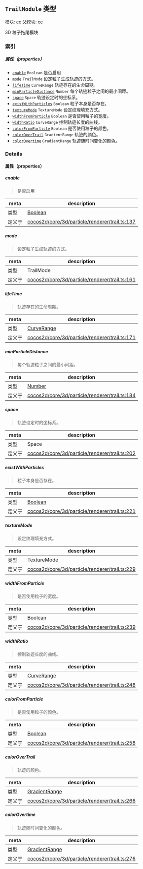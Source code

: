 ## `TrailModule` 类型



模块: [cc](../modules/cc.md)
父模块: [cc](../modules/cc.md)


3D 粒子拖尾模块



### 索引

##### 属性（properties）

  - [`enable`](#enable) `Boolean` 是否启用
  - [`mode`](#mode) `TrailMode` 设定粒子生成轨迹的方式。
  - [`lifeTime`](#lifetime) `CurveRange` 轨迹存在的生命周期。
  - [`minParticleDistance`](#minparticledistance) `Number` 每个轨迹粒子之间的最小间距。
  - [`space`](#space) `Space` 轨迹设定时的坐标系。
  - [`existWithParticles`](#existwithparticles) `Boolean` 粒子本身是否存在。
  - [`textureMode`](#texturemode) `TextureMode` 设定纹理填充方式。
  - [`widthFromParticle`](#widthfromparticle) `Boolean` 是否使用粒子的宽度。
  - [`widthRatio`](#widthratio) `CurveRange` 控制轨迹长度的曲线。
  - [`colorFromParticle`](#colorfromparticle) `Boolean` 是否使用粒子的颜色。
  - [`colorOverTrail`](#colorovertrail) `GradientRange` 轨迹的颜色。
  - [`colorOvertime`](#colorovertime) `GradientRange` 轨迹随时间变化的颜色。





### Details


#### 属性（properties）


##### enable

> 是否启用

| meta | description |
|------|-------------|
| 类型 | <a href="https://developer.mozilla.org/en/JavaScript/Reference/Global_Objects/Boolean" class="crosslink external" target="_blank">Boolean</a> |
| 定义于 | [cocos2d/core/3d/particle/renderer/trail.ts:137](https://github.com/cocos-creator/engine/blob/26031bddd1aecdbf9bbdebe19ecaa672b1c35061/cocos2d/core/3d/particle/renderer/trail.ts#L137) |



##### mode

> 设定粒子生成轨迹的方式。

| meta | description |
|------|-------------|
| 类型 | TrailMode |
| 定义于 | [cocos2d/core/3d/particle/renderer/trail.ts:161](https://github.com/cocos-creator/engine/blob/26031bddd1aecdbf9bbdebe19ecaa672b1c35061/cocos2d/core/3d/particle/renderer/trail.ts#L161) |



##### lifeTime

> 轨迹存在的生命周期。

| meta | description |
|------|-------------|
| 类型 | <a href="../classes/CurveRange.html" class="crosslink">CurveRange</a> |
| 定义于 | [cocos2d/core/3d/particle/renderer/trail.ts:171](https://github.com/cocos-creator/engine/blob/26031bddd1aecdbf9bbdebe19ecaa672b1c35061/cocos2d/core/3d/particle/renderer/trail.ts#L171) |



##### minParticleDistance

> 每个轨迹粒子之间的最小间距。

| meta | description |
|------|-------------|
| 类型 | <a href="https://developer.mozilla.org/en/JavaScript/Reference/Global_Objects/Number" class="crosslink external" target="_blank">Number</a> |
| 定义于 | [cocos2d/core/3d/particle/renderer/trail.ts:184](https://github.com/cocos-creator/engine/blob/26031bddd1aecdbf9bbdebe19ecaa672b1c35061/cocos2d/core/3d/particle/renderer/trail.ts#L184) |



##### space

> 轨迹设定时的坐标系。

| meta | description |
|------|-------------|
| 类型 | Space |
| 定义于 | [cocos2d/core/3d/particle/renderer/trail.ts:202](https://github.com/cocos-creator/engine/blob/26031bddd1aecdbf9bbdebe19ecaa672b1c35061/cocos2d/core/3d/particle/renderer/trail.ts#L202) |



##### existWithParticles

> 粒子本身是否存在。

| meta | description |
|------|-------------|
| 类型 | <a href="https://developer.mozilla.org/en/JavaScript/Reference/Global_Objects/Boolean" class="crosslink external" target="_blank">Boolean</a> |
| 定义于 | [cocos2d/core/3d/particle/renderer/trail.ts:221](https://github.com/cocos-creator/engine/blob/26031bddd1aecdbf9bbdebe19ecaa672b1c35061/cocos2d/core/3d/particle/renderer/trail.ts#L221) |



##### textureMode

> 设定纹理填充方式。

| meta | description |
|------|-------------|
| 类型 | TextureMode |
| 定义于 | [cocos2d/core/3d/particle/renderer/trail.ts:229](https://github.com/cocos-creator/engine/blob/26031bddd1aecdbf9bbdebe19ecaa672b1c35061/cocos2d/core/3d/particle/renderer/trail.ts#L229) |



##### widthFromParticle

> 是否使用粒子的宽度。

| meta | description |
|------|-------------|
| 类型 | <a href="https://developer.mozilla.org/en/JavaScript/Reference/Global_Objects/Boolean" class="crosslink external" target="_blank">Boolean</a> |
| 定义于 | [cocos2d/core/3d/particle/renderer/trail.ts:239](https://github.com/cocos-creator/engine/blob/26031bddd1aecdbf9bbdebe19ecaa672b1c35061/cocos2d/core/3d/particle/renderer/trail.ts#L239) |



##### widthRatio

> 控制轨迹长度的曲线。

| meta | description |
|------|-------------|
| 类型 | <a href="../classes/CurveRange.html" class="crosslink">CurveRange</a> |
| 定义于 | [cocos2d/core/3d/particle/renderer/trail.ts:248](https://github.com/cocos-creator/engine/blob/26031bddd1aecdbf9bbdebe19ecaa672b1c35061/cocos2d/core/3d/particle/renderer/trail.ts#L248) |



##### colorFromParticle

> 是否使用粒子的颜色。

| meta | description |
|------|-------------|
| 类型 | <a href="https://developer.mozilla.org/en/JavaScript/Reference/Global_Objects/Boolean" class="crosslink external" target="_blank">Boolean</a> |
| 定义于 | [cocos2d/core/3d/particle/renderer/trail.ts:258](https://github.com/cocos-creator/engine/blob/26031bddd1aecdbf9bbdebe19ecaa672b1c35061/cocos2d/core/3d/particle/renderer/trail.ts#L258) |



##### colorOverTrail

> 轨迹的颜色。

| meta | description |
|------|-------------|
| 类型 | <a href="../classes/GradientRange.html" class="crosslink">GradientRange</a> |
| 定义于 | [cocos2d/core/3d/particle/renderer/trail.ts:266](https://github.com/cocos-creator/engine/blob/26031bddd1aecdbf9bbdebe19ecaa672b1c35061/cocos2d/core/3d/particle/renderer/trail.ts#L266) |



##### colorOvertime

> 轨迹随时间变化的颜色。

| meta | description |
|------|-------------|
| 类型 | <a href="../classes/GradientRange.html" class="crosslink">GradientRange</a> |
| 定义于 | [cocos2d/core/3d/particle/renderer/trail.ts:276](https://github.com/cocos-creator/engine/blob/26031bddd1aecdbf9bbdebe19ecaa672b1c35061/cocos2d/core/3d/particle/renderer/trail.ts#L276) |






